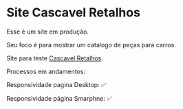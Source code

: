 # Site Cascavel Retalhos
Esse é um site em produção.

Seu foco é para mostrar um catalogo de peças para carros.

Site para teste [Cascavel Retalhos](https://vinnialves.github.io/Retalhos/Home.html).

Processos em andamentos:

Responsividade pagina Desktop: ✅

Responsividade página Smarphne: ✅
